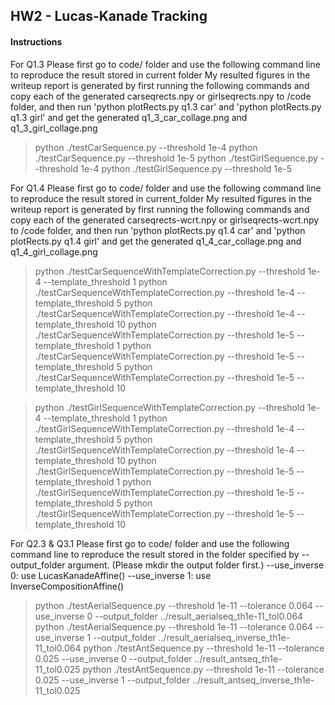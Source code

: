 ## HW2 - Lucas-Kanade Tracking

#### Instructions
For Q1.3 Please first go to code/ folder and use the following command line to reproduce the result stored in current folder
My resulted figures in the writeup report is generated by first running the following commands and copy each of the generated carseqrects.npy or girlseqrects.npy to /code folder, 
and then run 'python plotRects.py q1.3 car' and 'python plotRects.py q1.3 girl' and get the generated q1_3_car_collage.png and q1_3_girl_collage.png
> python ./testCarSequence.py --threshold 1e-4
> python ./testCarSequence.py --threshold 1e-5
> python ./testGirlSequence.py --threshold 1e-4
> python ./testGirlSequence.py --threshold 1e-5

For Q1.4 Please first go to code/ folder and use the following command line to reproduce the result stored in current_folder
My resulted figures in the writeup report is generated by first running the following commands and copy each of the generated carseqrects-wcrt.npy or girlseqrects-wcrt.npy to /code folder, 
and then run 'python plotRects.py q1.4 car' and 'python plotRects.py q1.4 girl' and get the generated q1_4_car_collage.png and q1_4_girl_collage.png
> python ./testCarSequenceWithTemplateCorrection.py --threshold 1e-4 --template_threshold 1
> python ./testCarSequenceWithTemplateCorrection.py --threshold 1e-4 --template_threshold 5
> python ./testCarSequenceWithTemplateCorrection.py --threshold 1e-4 --template_threshold 10
> python ./testCarSequenceWithTemplateCorrection.py --threshold 1e-5 --template_threshold 1
> python ./testCarSequenceWithTemplateCorrection.py --threshold 1e-5 --template_threshold 5
> python ./testCarSequenceWithTemplateCorrection.py --threshold 1e-5 --template_threshold 10

> python ./testGirlSequenceWithTemplateCorrection.py --threshold 1e-4 --template_threshold 1
> python ./testGirlSequenceWithTemplateCorrection.py --threshold 1e-4 --template_threshold 5
> python ./testGirlSequenceWithTemplateCorrection.py --threshold 1e-4 --template_threshold 10
> python ./testGirlSequenceWithTemplateCorrection.py --threshold 1e-5 --template_threshold 1
> python ./testGirlSequenceWithTemplateCorrection.py --threshold 1e-5 --template_threshold 5
> python ./testGirlSequenceWithTemplateCorrection.py --threshold 1e-5 --template_threshold 10

For Q2.3 & Q3.1 Please first go to code/ folder and use the following command line to reproduce the result stored in the folder specified by --output_folder argument. (Please mkdir the output folder first.)
--use_inverse 0: use LucasKanadeAffine()
--use_inverse 1: use InverseCompositionAffine()

> python ./testAerialSequence.py --threshold 1e-11 --tolerance 0.064 --use_inverse 0 --output_folder ../result_aerialseq_th1e-11_tol0.064
> python ./testAerialSequence.py --threshold 1e-11 --tolerance 0.064 --use_inverse 1 --output_folder ../result_aerialseq_inverse_th1e-11_tol0.064
> python ./testAntSequence.py --threshold 1e-11 --tolerance 0.025 --use_inverse 0 --output_folder ../result_antseq_th1e-11_tol0.025
> python ./testAntSequence.py --threshold 1e-11 --tolerance 0.025 --use_inverse 1 --output_folder ../result_antseq_inverse_th1e-11_tol0.025